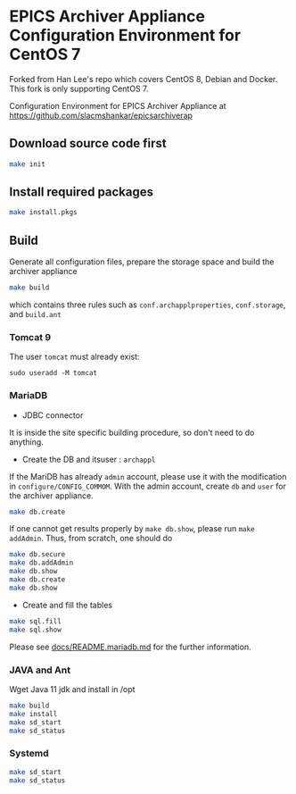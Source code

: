 # EPICS Archiver Appliance Configuration Environment for CentOS 7
Forked from Han Lee's repo which covers CentOS 8, Debian and Docker.
This fork is only supporting CentOS 7.

Configuration Environment for EPICS Archiver Appliance at <https://github.com/slacmshankar/epicsarchiverap>

## Download source code first

```bash
make init
```

## Install required packages

```bash
make install.pkgs
```

## Build

Generate all configuration files, prepare the storage space and build the archiver appliance

```bash
make build
```

which contains three rules such as `conf.archapplproperties`, `conf.storage`, and `build.ant`


### Tomcat 9
The user `tomcat` must already exist:
  
    sudo useradd -M tomcat


### MariaDB

* JDBC connector

It is inside the site specific building procedure, so don't need to do anything.

* Create the DB and itsuser : `archappl`

If the MariDB has already `admin` account, please use it with the modification in `configure/CONFIG_COMMOM`.
With the admin account, create `db` and `user` for the archiver appliance.

```bash
make db.create
```

If one cannot get results properly by `make db.show`, please run `make addAdmin`. Thus, from scratch, one should do

```bash
make db.secure
make db.addAdmin
make db.show
make db.create
make db.show
```

* Create and fill the tables

```bash
make sql.fill
make sql.show
```

Please see [docs/README.mariadb.md](docs/README.mariadb.md) for the further information.

### JAVA and Ant
Wget Java 11 jdk and install in /opt


```bash
make build
make install
make sd_start
make sd_status
```


### Systemd

```bash
make sd_start
make sd_status
```
